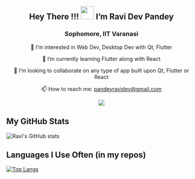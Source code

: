 ## <p align="center"> Hey There !!! <img src='https://raw.githubusercontent.com/MartinHeinz/MartinHeinz/master/wave.gif' width=35> I’m Ravi Dev Pandey </p>
### <p align="center"> Sophomore, IIT Varanasi </p>
<p align="center"> 👀 I’m interested in Web Dev, Desktop Dev with Qt, Flutter </p>
<p align="center"> 🌱 I’m currently learning Flutter along with React </p>
<p align="center"> 💞️ I’m looking to collaborate on any type of app built upon Qt, Flutter or React </p>
<p align="center"> 📫 How to reach me: <a href="mailto:pandeyravidev@gmail.com">pandeyravidev@gmail.com</a> </p>

<p align="center"><img align="center" src="https://github-readme-streak-stats.herokuapp.com/?user=Literal-Eval&theme=github-dark"></p>

## My GitHub Stats
![Ravi's GitHub stats](https://github-readme-stats.vercel.app/api?username=Literal-Eval&show_icons=true&theme=github_dark&hide_border=true)

## Languages I Use Often (in my repos)
[![Top Langs](https://github-readme-stats.vercel.app/api/top-langs/?username=Literal-Eval&theme=github_dark&show_icons=true&layout=compact&hide_border=true)](https://github.com/Literal-Eval)

<!---
Literal-Eval/Literal-Eval is a ✨ special ✨ repository because its `README.md` (this file) appears on your GitHub profile.
You can click the Preview link to take a look at your changes.
--->
